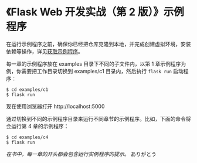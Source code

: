 # 《Flask Web 开发实战（第 2 版）》示例程序

在运行示例程序之前，确保你已经把仓库克隆到本地，并完成创建虚拟环境，安装依赖等操作，详见[获取示例程序](/installation)。

每一章的示例程序放在 examples 目录下不同的子文件内，以第 1 章示例程序为例，你需要把工作目录切换到 examples/c1 目录内，然后执行 `flask run` 启动程序：

```
$ cd examples/c1
$ flask run
```

现在使用浏览器打开 http://localhost:5000

通过切换到不同的示例程序目录来运行不同章节的示例程序。比如，下面的命令将会运行第 4 章的示例程序：

```
$ cd examples/c4
$ flask run
```

*在书中，每一章的开头都会包含运行实例程序的提示。* 
ありがとう
